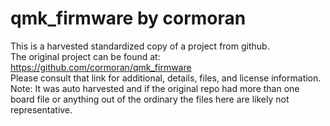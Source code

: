 
# qmk_firmware by cormoran  
This is a harvested standardized copy of a project from github.  
The original project can be found at:  
https://github.com/cormoran/qmk_firmware  
Please consult that link for additional, details, files, and license information.  
Note: It was auto harvested and if the original repo had more than one board file or anything out of the ordinary the files here are likely not representative.  
    